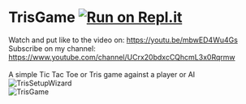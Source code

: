 # TrisGame [![Run on Repl.it](https://repl.it/badge/github/OrangoMango/TrisGame)](https://repl.it/github/OrangoMango/TrisGame)
Watch and put like to the video on: https://youtu.be/mbwED4Wu4Gs
<br>
Subscribe on my channel: https://www.youtube.com/channel/UCrx20bdxcCQhcmL3x0Rqrmw <br><br>
A simple Tic Tac Toe or Tris game against a player or AI<br>
![TrisSetupWizard](https://user-images.githubusercontent.com/61402409/77247703-e5a2b900-6c33-11ea-8d4e-769b8e5f5bbb.png)<br>
![TrisGame](https://user-images.githubusercontent.com/61402409/77467335-1b01ff00-6e0c-11ea-989c-a87c38230e54.png)
